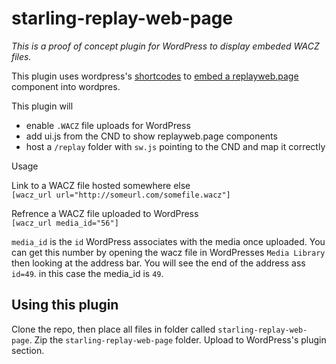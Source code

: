 # starling-replay-web-page

*This is a proof of concept plugin for WordPress to display embeded WACZ files.*

This plugin uses wordpress's [shortcodes](https://www.smashingmagazine.com/2012/05/wordpress-shortcodes-complete-guide/) to [embed a replayweb.page](https://replayweb.page/docs/embedding) component into wordpres.

This plugin will 
- enable `.WACZ` file uploads for WordPress
- add ui.js from the CND to show replayweb.page components
- host a `/replay` folder with `sw.js` pointing to the CND and map it correctly

Usage

Link to a WACZ file hosted somewhere else  
`[wacz_url url="http://someurl.com/somefile.wacz"]`

Refrence a WACZ file uploaded to WordPress  
`[wacz_url media_id="56"]`

`media_id` is the `id` WordPress associates with the media once uploaded. You can get this number by opening the wacz file in WordPresses `Media Library` then looking at the address bar. You will see the end of the address ass `id=49`. in this case the media_id is `49`.

## Using this plugin

Clone the repo, then place all files in folder called `starling-replay-web-page`. Zip the `starling-replay-web-page` folder. Upload to WordPress's plugin section.
